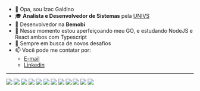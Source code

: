 - 👋 Opa, sou Izac Galdino
- 🎓 **Analista e Desenvolvedor de Sistemas** pela [UNIVS](https://www.univs.edu.br/)
- 💼 Desenvolvedor na **Bemobi**
- 🌱 Nesse momento estou aperfeiçoando meu GO, e estudando NodeJS e React ambos com Typescript
- 💞️ Sempre em busca de novos desafios
- 📫 Você pode me contatar por:
  - [E-mail](mailto:izacgaldino@outlook.com)
  - [Linkedin](https://www.linkedin.com/in/izacgaldino/)

---

![](https://img.shields.io/badge/TypeScript-007ACC?style=for-the-badge&logo=typescript&logoColor=white)
![](https://img.shields.io/badge/JavaScript-323330?style=for-the-badge&logo=javascript&logoColor=F7DF1E)
![](https://img.shields.io/badge/PHP-777BB4?style=for-the-badge&logo=php&logoColor=white)
![](https://img.shields.io/badge/Go-00ADD8?style=for-the-badge&logo=go&logoColor=white)
![](https://img.shields.io/badge/CSS3-1572B6?style=for-the-badge&logo=css3&logoColor=white)
![](https://img.shields.io/badge/HTML5-E34F26?style=for-the-badge&logo=html5&logoColor=white)
![](https://img.shields.io/badge/MySQL-00000F?style=for-the-badge&logo=mysql&logoColor=white)
![](https://img.shields.io/badge/PostgreSQL-316192?style=for-the-badge&logo=postgresql&logoColor=white)
![](https://img.shields.io/badge/Node.js-339933?style=for-the-badge&logo=nodedotjs&logoColor=white)
![](https://img.shields.io/badge/Express.js-000000?style=for-the-badge&logo=express&logoColor=white)
![](https://img.shields.io/badge/Jira-0052CC?style=for-the-badge&logo=Jira&logoColor=white)
![](https://img.shields.io/badge/Heroku-430098?style=for-the-badge&logo=heroku&logoColor=white)

<!---
izacgaldino23/izacgaldino23 is a ✨ special ✨ repository because its `README.md` (this file) appears on your GitHub profile.
You can click the Preview link to take a look at your changes.
--->
